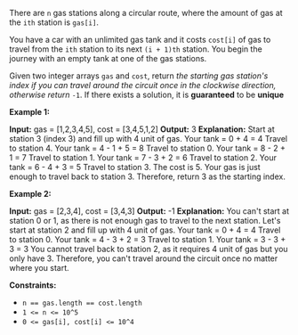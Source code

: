 
There are  `n`  gas stations along a circular route, where the amount of gas at the  `ith`  station is  `gas[i]`.

You have a car with an unlimited gas tank and it costs  `cost[i]`  of gas to travel from the  `ith`  station to its next  `(i + 1)th`  station. You begin the journey with an empty tank at one of the gas stations.

Given two integer arrays  `gas`  and  `cost`, return  _the starting gas station's index if you can travel around the circuit once in the clockwise direction, otherwise return_  `-1`. If there exists a solution, it is  **guaranteed**  to be  **unique**

**Example 1:**

**Input:** gas = [1,2,3,4,5], cost = [3,4,5,1,2]
**Output:** 3
**Explanation:**
Start at station 3 (index 3) and fill up with 4 unit of gas. Your tank = 0 + 4 = 4
Travel to station 4. Your tank = 4 - 1 + 5 = 8
Travel to station 0. Your tank = 8 - 2 + 1 = 7
Travel to station 1. Your tank = 7 - 3 + 2 = 6
Travel to station 2. Your tank = 6 - 4 + 3 = 5
Travel to station 3. The cost is 5. Your gas is just enough to travel back to station 3.
Therefore, return 3 as the starting index.

**Example 2:**

**Input:** gas = [2,3,4], cost = [3,4,3]
**Output:** -1
**Explanation:**
You can't start at station 0 or 1, as there is not enough gas to travel to the next station.
Let's start at station 2 and fill up with 4 unit of gas. Your tank = 0 + 4 = 4
Travel to station 0. Your tank = 4 - 3 + 2 = 3
Travel to station 1. Your tank = 3 - 3 + 3 = 3
You cannot travel back to station 2, as it requires 4 unit of gas but you only have 3.
Therefore, you can't travel around the circuit once no matter where you start.

**Constraints:**

-   `n == gas.length == cost.length`
-   `1 <= n <= 10^5`
-   `0 <= gas[i], cost[i] <= 10^4`